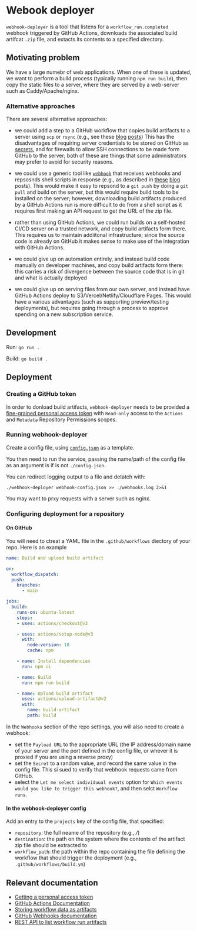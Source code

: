 # Webook deployer

`webhook-deployer` is a tool that listens for a `workflow_run.completed` webhook triggered by GitHub Actions, downloads the associated build artifcat `.zip` file, and extacts its contents to a specified directory. 

## Motivating problem

We have a large numebr of web applications. When one of these is updated, we want to perform a build process (typically running `npm run build`), then copy the static files to a server, where they are served by a web-server such as Caddy/Apache/nginx.


### Alternative approaches

There are several alternative approaches:

* we could add a step to a GitHub workflow that copies build artifacts to a server using `scp` or `rsync` (e.g., see these [blog](https://rderik.com/blog/a-simple-setup-for-a-build-and-deploy-system-using-github-actions/#the-build-and-deploy-architecture) [posts](https://dev.to/koddr/automate-that-a-practical-guide-to-github-actions-build-deploy-a-static-11ty-website-to-remote-virtual-server-after-push-d19#ch-5))
This has the disadvantages of requiring server credentials to be stored on GitHub as [secrets](https://docs.github.com/en/actions/security-guides/encrypted-secrets), and for firewalls to allow SSH connections to be made form GitHub to the server; both of these are things that some administrators may prefer to avoid for security reasons.

* we could use a generic tool like [`webhook`](https://github.com/adnanh/webhook) that receives webhooks and repsosnds shell scripts in response (e.g., as described in [these](https://maximorlov.com/automated-deployments-from-github-with-webhook/) [blog](https://betterprogramming.pub/how-to-automatically-deploy-from-github-to-server-using-webhook-79f837dcc4f4) posts). This would make it easy to repsond to a `git push` by doing a `git pull` and build on the server, but this would require build tools to be installed on the server; however, downloading build artifacts produced by a GitHub Actions run is more difficult to do from a shell script as it requires first making an API request to get the URL of the zip file.

* rather than using GitHub Actions, we could run builds on a self-hosted CI/CD server on a trusted network, and copy build artifacts form there. This requires us to maintain addiitonal infrastructure; since the source code is already on GitHub it makes sense to make use of the integration with GitHub Actions.

* we could give up on automation entirely, and instead build code manually on developer machines, and copy build artifacts form there: this carries a risk of divergence between the source code that is in git and what is actually deployed

* we could give up on serving files from our own server, and instead have GitHub Actions deploy to S3/Vercel/Netlify/Cloudflare Pages. This would have a various advantages (such as supporting preview/testing deployments), but requires going through a process to approve spending on a new subscription service.


## Development

Run: `go run .`

Build: `go build .`


## Deployment

### Creating a GitHub token

In order to donload build artifacts, `webhook-deployer` needs to be provided a [fine-grained personal access token](https://docs.github.com/en/authentication/keeping-your-account-and-data-secure/creating-a-personal-access-token) with  `Read-only` access to the `Actions` and `Metadata` Repository Permissions scopes.


### Running webhook-deployer

Create a config file, using [`config.json`](./config.json) as a template.

You then need to run the service, passing the name/path of the config file as an argument is if is not `./config.json`.

You can redirect logging output to a file and detatch with:

    ./webhook-deployer webhook-config.json >> ./webhooks.log 2>&1

You may want to prxy requests with a server such as nginx.


### Configuring deployment for a repository

#### On GitHub

You will need to ctreat a YAML file in the `.github/workflows` diectory of your repo. Here is an example


```yaml
name: Build and upload build artifact

on:
  workflow_dispatch:
  push:
    branches:
      - main

jobs:
  build:
    runs-on: ubuntu-latest
    steps:
    - uses: actions/checkout@v2

    - uses: actions/setup-node@v3
      with:
        node-version: 18
        cache: npm

    - name: Install dependencies
      run: npm ci

    - name: Build
      run: npm run build

    - name: Upload build artifact
      uses: actions/upload-artifact@v2
      with:
        name: build-artifact
        path: build
```

In the `Webhooks` section of the repo settings, you will also need to create a webhook:

* set the `Payload URL` to the appropriate URL (the IP address/domain name of your server and the port defined in the config file, or whever it is proxied if you are using a reverse proxy)
* set the `Secret` to a random value, and record the same value in the config file. This si sued to verify that webhook requests came from GitHub.
* select the `Let me select individuual events` option for `Which events would you like to trigger this webhook?`, and then selct `Workflow runs`.


#### In the webhook-deployer config

Add an entry to the `projects` key of the config file, that specified:

* `repository`: the full neame of the repository (e.g., *<org or account name>/<project name>*)
* `destination`: the path on the system where the contents of the artifact zip file should be extracted to
* `workflow_path`: the path within the repo containing the file defining the workflow that should trigger the deployment (e.g., `.github/workflows/build.ym`)


## Relevant documentation

* [Getting a personal access token](https://docs.github.com/en/authentication/keeping-your-account-and-data-secure/creating-a-personal-access-token)
* [GitHub Actions Documentation](https://docs.github.com/en/actions)
* [Storing workflow data as artifacts](https://docs.github.com/en/actions/using-workflows/storing-workflow-data-as-artifacts)
* [GitHub Webhooks documentation](https://docs.github.com/en/webhooks-and-events/webhooks)
* [REST API to list workflow run artifacts](https://docs.github.com/en/rest/actions/artifacts?apiVersion=2022-11-28#list-workflow-run-artifacts)
